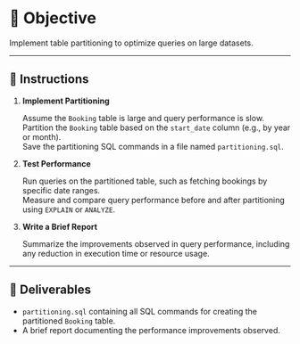 # 🎯 Objective

Implement table partitioning to optimize queries on large datasets.

---

## 📝 Instructions

1. **Implement Partitioning**

   Assume the `Booking` table is large and query performance is slow.  
   Partition the `Booking` table based on the `start_date` column (e.g., by year or month).  
   Save the partitioning SQL commands in a file named `partitioning.sql`.

2. **Test Performance**

   Run queries on the partitioned table, such as fetching bookings by specific date ranges.  
   Measure and compare query performance before and after partitioning using `EXPLAIN` or `ANALYZE`.

3. **Write a Brief Report**

   Summarize the improvements observed in query performance, including any reduction in execution time or resource usage.

---

## 📂 Deliverables

- `partitioning.sql` containing all SQL commands for creating the partitioned `Booking` table.  
- A brief report documenting the performance improvements observed.
